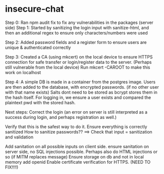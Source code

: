 # insecure-chat

Step 0:
Ran npm audit fix to fix any vulnerabilities in the packages (server side)
Step 1:
Started by sanitizing the login input with sanitize-html, and then an additional regex to ensure only characters/numbers were used

Step 2:
Added password fields and a register form to ensure users are unique & authenticated correctly

Step 3:
Created a CA (using mkcert) on the local device to ensure HTTPS connection for safe transfer or login/register data to the server.
(Perhaps still vulnerable from the local device)
Run mkcert -CAROOT
to make this work on localhost

Step 4:
A simple DB is made in a container from the postgres image.
Users are then added to the database, with encrypted passwords. (if no other user with that name exists) Salts dont need to be stored as bcrypt stores them in the hash itself.
For logging in, we ensure a user exists and compared the plaintext pwd with the stored hash.

Next steps:
Correct the login (an error on server is still interpreted as a success during login, and perhaps registration as well.)

Verify that this is the safest way to do it.
Ensure everything is correctly sanitized
How to sanitize passwords?? ==> Check that input = sanitization and validation

Add sanitation on all possible inputs on client side.
ensure sanitation on server side, no SQL injections possible. Perhaps also do HTML injections or so (if MITM replaces message)
Ensure storage on db and not in local memory
add openid
Enable certificate verification for HTTPS. (NEED TO FIX!!!!)

